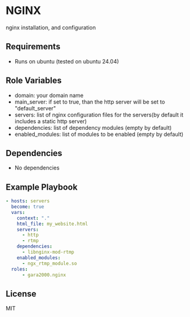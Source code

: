 NGINX
=========

nginx installation, and configuration 

Requirements
------------

- Runs on ubuntu (tested on ubuntu 24.04)

Role Variables
--------------

- domain: your domain name
- main_server: if set to true, than the http server will be set to "default_server"
- servers: list of nginx configuration files for the servers(by default it includes a static http server)
- dependencies: list of dependency modules (empty by default)
- enabled_modules: list of modules to be enabled (empty by default)

Dependencies
------------

- No dependencies

Example Playbook
----------------

```yaml
- hosts: servers
  become: true
  vars:
    context: "."
    html_file: my_website.html
    servers:
      - http
      - rtmp
    dependencies:
      - libnginx-mod-rtmp
    enabled_modules:
      - ngx_rtmp_module.so
  roles:
      - gara2000.nginx
```

License
-------

MIT
